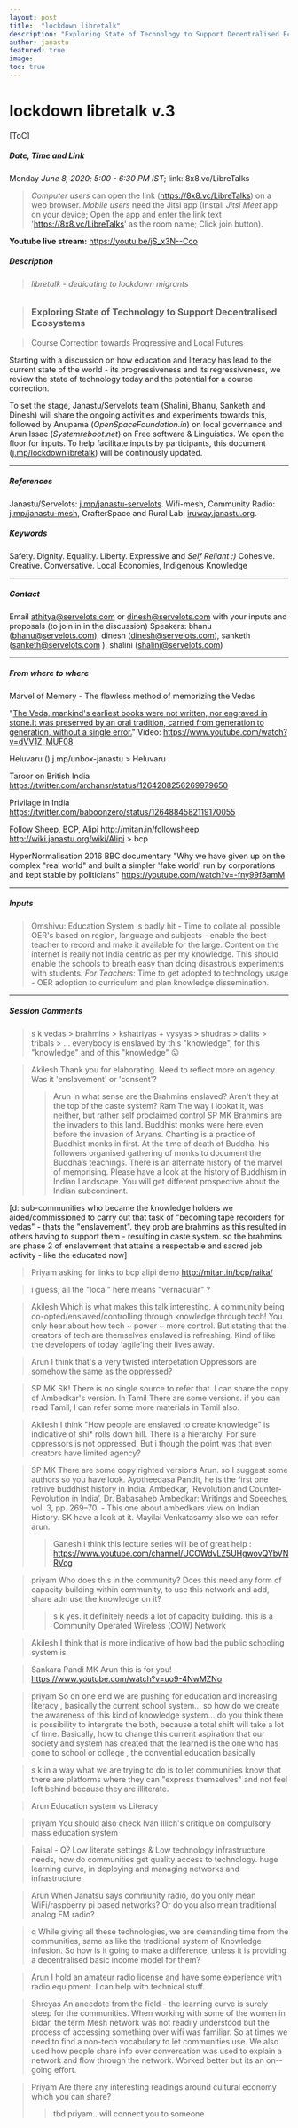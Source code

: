 ```yaml
---
layout: post
title:  "lockdown libretalk"
description: "Exploring State of Technology to Support Decentralised Ecosystems "
author: janastu
featured: true
image: 
toc: true
---
```


# lockdown libretalk v.3 


[ToC]

##### Date, Time and Link
Monday *June 8, 2020; 5:00 - 6:30 PM IST*; link: 8x8.vc/LibreTalks
> *Computer users* can open the link (https://8x8.vc/LibreTalks) on a web browser.
> *Mobile users* need the Jitsi app (Install *Jitsi Meet* app on your device; Open the app and enter the link text 'https://8x8.vc/LibreTalks' as the room name; Click join button).

**Youtube live stream:**
https://youtu.be/jS_x3N--Cco
##### Description

> ###### libretalk - dedicating to lockdown migrants


> ### Exploring State of Technology to Support Decentralised Ecosystems 

> Course Correction towards Progressive and Local Futures

Starting with a discussion on how education and literacy has lead to the current state of the world - its progressiveness and its regressiveness, we review the state of technology today and the potential for a course correction.

To set the stage, Janastu/Servelots team (Shalini, Bhanu, Sanketh and Dinesh) will share the ongoing activities and experiments towards this, followed by Anupama (*OpenSpaceFoundation.in*) on local governance and Arun Issac (*Systemreboot.net*) on Free software & Linguistics. We open the floor for inputs. To help facilitate inputs by participants, this document ([j.mp/lockdownlibretalk](https://bit.ly/lockdownlibretalk)) will be continously updated.

---
##### References
Janastu/Servelots: [j.mp/janastu-servelots](https://j.mp/janastu-servelots). Wifi-mesh, Community Radio: [j.mp/janastu-mesh](https://j.mp/janastu-mesh), CrafterSpace and Rural Lab: [iruway.janastu.org](https://iruway.janastu.org).


##### Keywords
Safety. Dignity. Equality. Liberty. 
Expressive and *Self Reliant :)*
Cohesive. Creative. Conversative.
Local Economies, Indigenous Knowledge

---
##### Contact
Email athitya@servelots.com or dinesh@servelots.com with your inputs and proposals (to join in in the discussion)
Speakers: bhanu (bhanu@servelots.com), dinesh (dinesh@servelots.com), sanketh (sanketh@servelots.com ), shalini (shalini@servelots.com)

---
##### From where to where

Marvel of Memory - The flawless method of memorizing the Vedas

"[The Veda, mankind's earliest books were not written, nor engraved in stone.It was preserved by an oral tradition, carried from generation to generation, without a single error.](https://www.rarebooksocietyofindia.org/postDetail.php?id=196174216674_10155801790356675)" 
Video: https://www.youtube.com/watch?v=dVV1Z_MUF08

Heluvaru ()
j.mp/unbox-janastu > Heluvaru

Taroor on British India
https://twitter.com/archansr/status/1264208256269979650

Privilage in India
https://twitter.com/baboonzero/status/1264884582119170055

Follow Sheep, BCP, Alipi
http://mitan.in/followsheep
http://wiki.janastu.org/wiki/Alipi > bcp

HyperNormalisation 2016 BBC documentary
"Why we have given up on the complex "real world" and built a simpler 'fake world' run by corporations and kept stable by politicians"
https://youtube.com/watch?v=-fny99f8amM

---

##### Inputs

> Omshivu: 
Education System is badly hit - Time to collate all possible OER's based on region, language and subjects - enable the best teacher to record and make it available for the large. Content on the internet is really not India centric as per my knowledge. This should enable the schools to breath easy than doing disastrous experiments with students. 
*For Teachers*: Time to get adopted to technology usage - OER adoption to curriculum and plan knowledge dissemination.

---

##### Session Comments


> s k
vedas > brahmins > kshatriyas + vysyas > shudras > dalits > tribals > ...
everybody is enslaved by this "knowledge", for this "knowledge" and of this "knowledge" 😛

> Akilesh
Thank you for elaborating. Need to reflect more on agency. Was it 'enslavement' or 'consent'?
> > Arun
In what sense are the Brahmins enslaved?
Aren't they at the top of the caste system?
Ram
The  way I lookat it, was neither, but rather self proclaimed control
>SP MK
Brahmins are the invaders to this land. Buddhist monks were here even before the invasion of Aryans. Chanting is a practice of Buddhist monks in first. At the time of death of Buddha, his followers organised gathering of monks to document the Buddha’s teachings. There is an alternate history of the marvel of memorising. Please have a look at the history of Buddhism in Indian Landscape. You will get different prospective about the Indian subcontinent.

[d: 
sub-communities who became the knowledge holders we aided/commissioned to carry out that task of "becoming tape recorders for vedas" - thats the "enslavement". they prob are brahmins as this resulted in others having to support them - resulting in caste system. so the brahmins are phase 2 of enslavement that attains a respectable and sacred job activity - like the educated now]

> Priyam asking for links to bcp alipi demo
> http://mitan.in/bcp/raika/
> 

> i guess, all the "local" here means "vernacular" ?
> 

> Akilesh
Which is what makes this talk interesting. A community being co-opted/enslaved/controlling through knowledge through tech! You only hear about how tech ~ power ~ more control. But stating that the creators of tech are themselves enslaved is refreshing. Kind of like the developers of today 'agile'ing their lives away.

> Arun
I think that's a very twisted interpetation
Oppressors are somehow the same as the oppressed?

> SP MK
SK! There is no single source to refer that. I can share the copy of Ambedkar's version. In Tamil There are some versions. if you can read Tamil, I can refer some more materials in Tamil also.

> Akilesh
I think  "How people are enslaved to create knowledge" is indicative of shi* rolls down hill. There is a hierarchy. For sure oppressors is not oppressed. But i though the point was that even creators have limited agency?

> SP MK
There are some copy righted versions Arun. so I suggest some authors so you have look. Ayotheedasa Pandit, he is the first one retrive buddhist history in India.
Ambedkar, ‘Revolution and Counter-Revolution in India’, Dr. Babasaheb Ambedkar: Writings and Speeches, vol. 3, pp. 269–70. - This one about ambedkars view on Indian History. SK have a look at it. Mayilai Venkatasamy also we can refer arun.
> > Ganesh
i think this lecture series will be of great help : 
https://www.youtube.com/channel/UCOWdvLZ5UHgwovQYbVNRVcg


> priyam
Who does this in the community? Does this need any form of capacity building within community, to use this network and add, share adn use the knowledge on it?
> > s k
yes. it definitely needs a lot of capacity building. this is a Community Operated Wireless (COW) Network 



> Akilesh
I think that is more indicative of how bad the public schooling system is.


> Sankara Pandi MK
Arun this is for you! 
https://www.youtube.com/watch?v=uo9-4NwMZNo

> priyam
So on one end we are pushing for education and increasing literacy , basically the current school system... so how do we create the awareness of this kind of knowledge system... do you think there is possibility to intergrate the both, because a total shift will take a lot of time.
Basically, how to change this current aspiration that our society and system has created that the learned is the one who has gone to school or college , the convential education basically

> s k
in a way what we are trying to do is to let communities know that there are platforms where they can "express themselves" and not feel left behind because they are illiterate.

> Arun
> Education system vs Literacy
> 

> priyam
You should also check Ivan Illich's critique on compulsory mass education system

> Faisal - Q?
> Low literate settings & Low technology infrastructure needs, how do communities get quality access to technology. huge learning curve, in deploying and managing networks and infrastructure.
> 

> Arun
When Janatsu says community radio, do you only mean WiFi/raspberry pi based networks? Or do you also mean traditional analog FM radio?


> q
While giving all these technologies, we are demanding time from the communities, same as like the traditional system of Knowledge infusion.  So how is it going to make a difference, unless it is providing a decentralised basic income model for them?

> Arun
I hold an amateur radio license and have some experience with radio equipment. I can help with technical stuff.

> Shreyas
An anecdote from the field - the learning curve is surely steep for the communities. When working with some of the women in Bidar, the term Mesh network was not readily understood but the process of accessing something over wifi was familiar. So at times we need to find a non-tech vocabulary to let communities use. We also used how people share info over conversation was used to explain a network and flow through the network. Worked better but its an on--going effort.

> Priyam
> Are there any interesting readings around cultural economy which you can share?
> > tbd
priyam.. will connect you to someone

